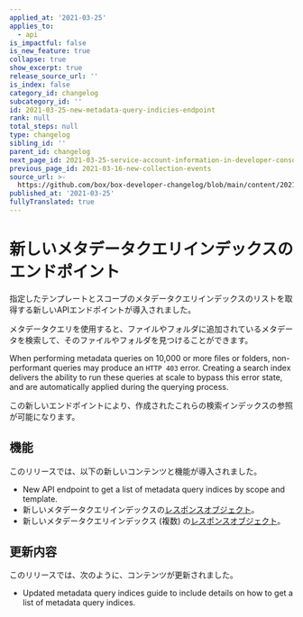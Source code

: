 ```yaml
---
applied_at: '2021-03-25'
applies_to:
  - api
is_impactful: false
is_new_feature: true
collapse: true
show_excerpt: true
release_source_url: ''
is_index: false
category_id: changelog
subcategory_id: ''
id: 2021-03-25-new-metadata-query-indicies-endpoint
rank: null
total_steps: null
type: changelog
sibling_id: ''
parent_id: changelog
next_page_id: 2021-03-25-service-account-information-in-developer-console
previous_page_id: 2021-03-16-new-collection-events
source_url: >-
  https://github.com/box/box-developer-changelog/blob/main/content/2021/03-25-new-metadata-query-indicies-endpoint.md
published_at: '2021-03-25'
fullyTranslated: true
---
```

# 新しいメタデータクエリインデックスのエンドポイント

指定したテンプレートとスコープのメタデータクエリインデックスのリストを取得する新しいAPIエンドポイントが導入されました。

<!-- more -->

メタデータクエリを使用すると、ファイルやフォルダに追加されているメタデータを検索して、そのファイルやフォルダを見つけることができます。

When performing metadata queries on 10,000 or more files or folders, non-performant queries may produce an `HTTP 403` error. Creating a search index delivers the ability to run these queries at scale to bypass this error state, and are automatically applied during the querying process.

この新しいエンドポイントにより、作成されたこれらの検索インデックスの参照が可能になります。

## 機能

このリリースでは、以下の新しいコンテンツと機能が導入されました。

* New API endpoint to get a list of metadata query indices by scope and template.
* 新しいメタデータクエリインデックスの[レスポンスオブジェクト][mdq-index-response]。
* 新しいメタデータクエリインデックス (複数) の[レスポンスオブジェクト][mdq-indices-response]。

## 更新内容

このリリースでは、次のように、コンテンツが更新されました。

* Updated metadata query indices guide to include details on how to get a list of metadata query indices. 

[mdq-indices-response]: https://developer.box.com/reference/resources/metadata-query-index/

[mdq-index-response]: https://developer.box.com/reference/resources/metadata-query-indices/
